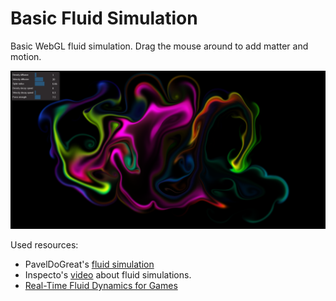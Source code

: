 # Basic Fluid Simulation
Basic WebGL fluid simulation. Drag the mouse around to add matter and motion.

![Screenshot](screenshots/screenshot1.png)

Used resources:
- PavelDoGreat's [fluid simulation](https://github.com/PavelDoGreat/WebGL-Fluid-Simulation)
- Inspecto's [video](https://www.youtube.com/watch?v=qsYE1wMEMPA) about fluid simulations.
- [Real-Time Fluid Dynamics for Games](https://damassets.autodesk.net/content/dam/autodesk/www/autodesk-reasearch/Publications/pdf/realtime-fluid-dynamics-for.pdf)
